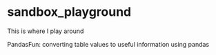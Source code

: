 # sandbox_playground
 This is where I play around
 
 PandasFun: converting table values to useful information using pandas
